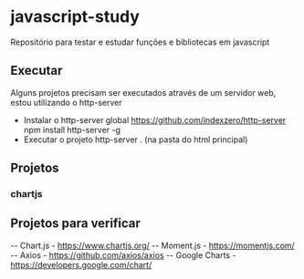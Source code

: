 # javascript-study
Repositório para testar e estudar funções e bibliotecas em javascript

## Executar
Alguns projetos precisam ser executados através de um servidor web, estou utilizando o http-server
- Instalar o http-server global
https://github.com/indexzero/http-server
npm install http-server -g
- Executar o projeto
http-server . (na pasta do html principal)

## Projetos

### chartjs


## Projetos para verificar
-- Chart.js - https://www.chartjs.org/
-- Moment.js - https://momentjs.com/
-- Axios - https://github.com/axios/axios
-- Google Charts - https://developers.google.com/chart/